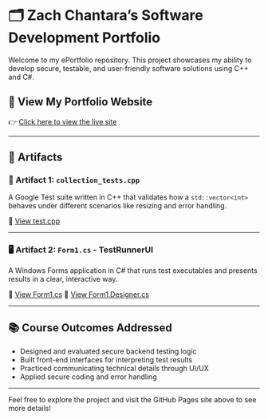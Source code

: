 # 🗂️ Zach Chantara’s Software Development Portfolio

Welcome to my ePortfolio repository. This project showcases my ability to develop secure, testable, and user-friendly software solutions using C++ and C#.

## 🔗 View My Portfolio Website

👉 [Click here to view the live site](https://zachc121.github.io)

---

## 📁 Artifacts

### 🧪 Artifact 1: `collection_tests.cpp`

A Google Test suite written in C++ that validates how a `std::vector<int>` behaves under different scenarios like resizing and error handling.

📂 [View test.cpp](https://github.com/ZachC121/ZachC121.github.io/blob/main/TestRunnerSuite/TestRunnerSuite/test.cpp)

---

### 🖥️ Artifact 2: `Form1.cs` - TestRunnerUI

A Windows Forms application in C# that runs test executables and presents results in a clear, interactive way.

📂 [View Form1.cs](https://github.com/ZachC121/ZachC121.github.io/blob/main/WindowsFormsApp1/WindowsFormsApp1/Form1.cs) 
📂 [View Form1.Designer.cs](https://github.com/ZachC121/ZachC121.github.io/blob/main/WindowsFormsApp1/WindowsFormsApp1/Form1.Designer.cs)

---

## 📚 Course Outcomes Addressed

- Designed and evaluated secure backend testing logic
- Built front-end interfaces for interpreting test results
- Practiced communicating technical details through UI/UX
- Applied secure coding and error handling

---

Feel free to explore the project and visit the GitHub Pages site above to see more details!

